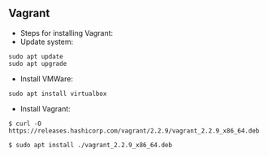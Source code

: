 ## Vagrant

 - Steps for installing Vagrant:
- Update system:
```
sudo apt update
sudo apt upgrade
```
- Install VMWare:
```
sudo apt install virtualbox
```
- Install Vagrant:
```
$ curl -O https://releases.hashicorp.com/vagrant/2.2.9/vagrant_2.2.9_x86_64.deb

$ sudo apt install ./vagrant_2.2.9_x86_64.deb
```
